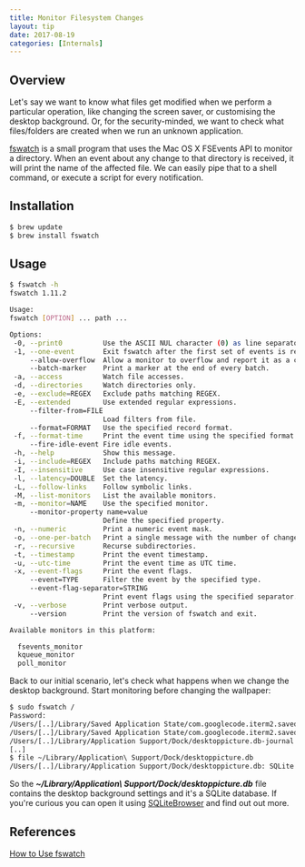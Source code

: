 ```yaml
---
title: Monitor Filesystem Changes
layout: tip
date: 2017-08-19
categories: [Internals]
---
```


## Overview

Let's say we want to know what files get modified when we perform a particular operation, like changing the screen saver, or customising the desktop background. Or, for the security-minded, we want to check what files/folders are created when we run an unknown application. 

[fswatch](https://emcrisostomo.github.io/fswatch/) is a small program that uses the Mac OS X FSEvents API to monitor a directory. When an event about any change to that directory is received, it will print the name of the affected file. We can easily pipe that to a shell command, or execute a script for every notification.

## Installation
```bash
$ brew update
$ brew install fswatch
```

## Usage

```bash
$ fswatch -h
fswatch 1.11.2

Usage:
fswatch [OPTION] ... path ...

Options:
 -0, --print0          Use the ASCII NUL character (0) as line separator.
 -1, --one-event       Exit fswatch after the first set of events is received.
     --allow-overflow  Allow a monitor to overflow and report it as a change event.
     --batch-marker    Print a marker at the end of every batch.
 -a, --access          Watch file accesses.
 -d, --directories     Watch directories only.
 -e, --exclude=REGEX   Exclude paths matching REGEX.
 -E, --extended        Use extended regular expressions.
     --filter-from=FILE
                       Load filters from file.
     --format=FORMAT   Use the specified record format.
 -f, --format-time     Print the event time using the specified format.
     --fire-idle-event Fire idle events.
 -h, --help            Show this message.
 -i, --include=REGEX   Include paths matching REGEX.
 -I, --insensitive     Use case insensitive regular expressions.
 -l, --latency=DOUBLE  Set the latency.
 -L, --follow-links    Follow symbolic links.
 -M, --list-monitors   List the available monitors.
 -m, --monitor=NAME    Use the specified monitor.
     --monitor-property name=value
                       Define the specified property.
 -n, --numeric         Print a numeric event mask.
 -o, --one-per-batch   Print a single message with the number of change events.
 -r, --recursive       Recurse subdirectories.
 -t, --timestamp       Print the event timestamp.
 -u, --utc-time        Print the event time as UTC time.
 -x, --event-flags     Print the event flags.
     --event=TYPE      Filter the event by the specified type.
     --event-flag-separator=STRING
                       Print event flags using the specified separator.
 -v, --verbose         Print verbose output.
     --version         Print the version of fswatch and exit.

Available monitors in this platform:

  fsevents_monitor
  kqueue_monitor
  poll_monitor
```

Back to our initial scenario, let's check what happens when we change the desktop background. Start monitoring before changing  the wallpaper:

```bash
$ sudo fswatch /
Password:
/Users/[..]/Library/Saved Application State/com.googlecode.iterm2.savedState/windows.plist
/Users/[..]/Library/Saved Application State/com.googlecode.iterm2.savedState/window_2.data
/Users/[..]/Library/Application Support/Dock/desktoppicture.db-journal
[..]
$ file ~/Library/Application\ Support/Dock/desktoppicture.db
/Users/[..]/Library/Application Support/Dock/desktoppicture.db: SQLite 3.x database, last written using SQLite version 3016000
```
So the *__~/Library/Application\ Support/Dock/desktoppicture.db__* file contains the desktop background settings and it's a SQLite database. If you're curious you can open it using [SQLiteBrowser](http://sqlitebrowser.org/) and find out out more.

## References
[How to Use fswatch](https://github.com/emcrisostomo/fswatch/wiki/How-to-Use-fswatch)
